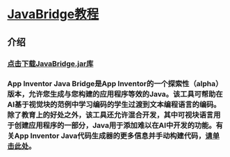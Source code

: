 # [JavaBridge教程](https://javabridge.xcgzs.xyz)
##  **介绍** 
### [点击下载JavaBridge.jar库](about:blank)
### App Inventor Java Bridge是App Inventor的一个探索性（alpha）版本，允许您生成与您构建的应用程序等效的Java。该工具可帮助在AI基于视觉块的范例中学习编码的学生过渡到文本编程语言的编码。除了教育上的好处之外，该工具还允许混合开发，其中可视块语言用于创建应用程序的一部分，Java用于添加难以在AI中开发的功能。有关App Inventor Java代码生成器的更多信息并手动构建代码，[请单击此处](http://www.appinventor.org/jBridgeIntro)。
